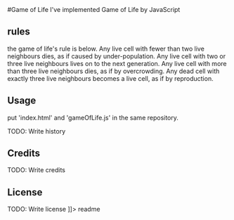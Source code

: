 <snippet>
  <content>
#Game of Life
I've implemented Game of Life by JavaScript


## rules

the game of life's rule is below.
Any live cell with fewer than two live neighbours dies, as if caused by under-population.
Any live cell with two or three live neighbours lives on to the next generation.
Any live cell with more than three live neighbours dies, as if by overcrowding.
Any dead cell with exactly three live neighbours becomes a live cell, as if by reproduction.

## Usage
put 'index.html' and 'gameOfLife.js' in the same repository.



TODO: Write history

## Credits

TODO: Write credits

## License

TODO: Write license
]]></content>
  <tabTrigger>readme</tabTrigger>
</snippet>
